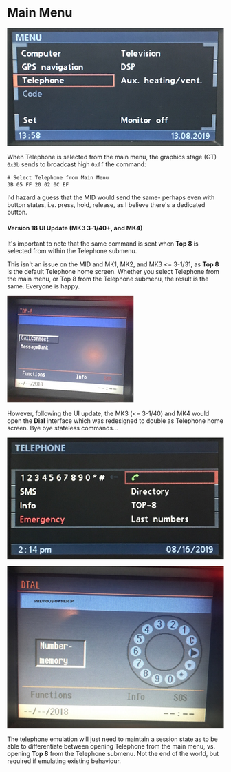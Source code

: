 
# Main Menu

![Main Menu](main_menu/IMG_2713.JPG)

When Telephone is selected from the main menu, the graphics stage (GT) `0x3b` sends to broadcast high `0xff` the command:

    # Select Telephone from Main Menu
    3B 05 FF 20 02 0C EF

I'd hazard a guess that the MID would send the same- perhaps even with button states, i.e. press, hold, release, as I believe there's a dedicated button.

#### Version 18 UI Update (MK3 3-1/40+, and MK4)

It's important to note that the same command is sent when **Top 8** is selected from within the Telephone submenu.

This isn't an issue on the MID and MK1, MK2, and MK3 <= 3-1/31, as **Top 8** is the default Telephone home screen. Whether you select Telephone from the main menu, or Top 8 from the Telephone submenu, the result is the same. Everyone is happy.

![Top 8 4x3](layout/top_8/IMG_1816.JPG)

However, following the UI update, the MK3 (<= 3-1/40) and MK4 would open the **Dial** interface which was redesigned to double as Telephone home screen. Bye bye stateless commands...

![Redesigned Dial Layout](layout/dial/IMG_2774.JPG)

![Original Dial Layout](layout/dial/IMG_1818.JPG)

The telephone emulation will just need to maintain a session state as to be able to differentiate between opening Telephone from the main menu, vs. opening **Top 8** from the Telephone submenu. Not the end of the world, but required if emulating existing behaviour.
